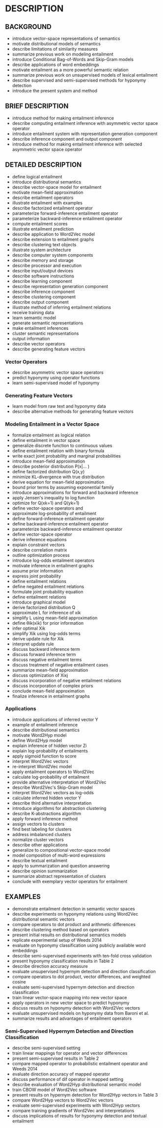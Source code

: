 # DESCRIPTION

## BACKGROUND

- introduce vector-space representations of semantics
- motivate distributional models of semantics
- describe limitations of similarity measures
- summarize previous work on modeling entailment
- introduce Conditional Bag-of-Words and Skip-Gram models
- describe applications of word embeddings
- motivate entailment as a more powerful semantic relation
- summarize previous work on unsupervised models of lexical entailment
- describe supervised and semi-supervised methods for hyponymy detection
- introduce the present system and method

## BRIEF DESCRIPTION

- introduce method for making entailment inference
- describe computing entailment inference with asymmetric vector space operator
- introduce entailment system with representation generation component
- describe inference component and output component
- introduce method for making entailment inference with selected asymmetric vector space operator

## DETAILED DESCRIPTION

- define logical entailment
- introduce distributional semantics
- describe vector-space model for entailment
- motivate mean-field approximation
- describe entailment operators
- illustrate entailment with examples
- describe factorized entailment operator
- parameterize forward-inference entailment operator
- parameterize backward-inference entailment operator
- compute entailment scores
- illustrate entailment prediction
- describe application to Word2Vec model
- describe extension to entailment graphs
- describe clustering text objects
- illustrate system architecture
- describe computer system components
- describe memory and storage
- describe processor and execution
- describe input/output devices
- describe software instructions
- describe learning component
- describe representation generation component
- describe inference component
- describe clustering component
- describe output component
- illustrate method of inferring entailment relations
- receive training data
- learn semantic model
- generate semantic representations
- make entailment inferences
- cluster semantic representations
- output information
- describe vector operators
- describe generating feature vectors

### Vector Operators

- describe asymmetric vector space operators
- predict hyponymy using operator functions
- learn semi-supervised model of hyponymy

### Generating Feature Vectors

- learn model from raw text and hyponymy data
- describe alternative methods for generating feature vectors

### Modeling Entailment in a Vector Space

- formalize entailment as logical relation
- define entailment in vector space
- generalize discrete function to continuous values
- define entailment relation with binary formula
- write exact joint probability and marginal probabilities
- introduce mean-field approximation
- describe posterior distribution P(x|... )
- define factorized distribution Q(x,y)
- minimize KL-divergence with true distribution
- derive equation for mean-field approximation
- bound prior terms by assuming exponential family
- introduce approximations for forward and backward inference
- apply Jensen's inequality to log function
- optimize for Q(xk=1) and Q(yk=1)
- define vector-space operators and
- approximate log-probability of entailment
- define forward-inference entailment operator
- define backward-inference entailment operator
- parameterize backward-inference entailment operator
- define vector-space operator
- derive inference equations
- explain constraint vectors
- describe correlation matrix
- outline optimization process
- introduce log-odds entailment operators
- motivate inference in entailment graphs
- assume prior information
- express joint probability
- define entailment relations
- define negated entailment relations
- formulate joint probability equation
- define entailment relations
- introduce graphical model
- derive factorized distribution Q
- approximate L for inference of xik
- simplify L using mean-field approximation
- define θik(xīk) for prior information
- infer optimal Xik
- simplify Xik using log-odds terms
- derive update rule for Xik
- interpret update rule
- discuss backward inference term
- discuss forward inference term
- discuss negative entailment terms
- discuss treatment of negative entailment cases
- summarize mean-field approximation
- discuss optimization of Xixj
- discuss incorporation of negative entailment relations
- discuss incorporation of complex priors
- conclude mean-field approximation
- finalize inference in entailment graphs

### Applications

- introduce applications of inferred vector Y
- example of entailment inference
- describe distributional semantics
- motivate Word2Hyp model
- define Word2Hyp model
- explain inference of hidden vector Zi
- explain log-probability of entailments
- apply sigmoid function to score
- interpret Word2Vec vectors
- re-interpret Word2Vec model
- apply entailment operators to Word2Vec
- calculate log-probability of entailment
- provide alternative interpretation of Word2Vec
- describe Word2Vec's Skip-Gram model
- interpret Word2Vec vectors as log-odds
- calculate inferred hidden vector Y
- describe third alternative interpretation
- introduce algorithms for abstraction clustering
- describe K-abstractions algorithm
- apply forward inference method
- assign vectors to clusters
- find best labeling for clusters
- address imbalanced clusters
- normalize cluster vectors
- describe other applications
- generalize to compositional vector-space model
- model composition of multi-word expressions
- describe textual entailment
- apply to summarization and question answering
- describe opinion summarization
- summarize abstract representation of clusters
- conclude with exemplary vector operators for entailment

## EXAMPLES

- demonstrate entailment detection in semantic vector spaces
- describe experiments on hyponymy relations using Word2Vec distributional semantic vectors
- compare operators to dot product and arithmetic differences
- describe clustering method based on operators
- present initial results on distributional semantics models
- replicate experimental setup of Weeds 2014
- evaluate on hyponymy classification using publicly available word embeddings
- describe semi-supervised experiments with ten-fold cross validation
- present hyponymy classification results in Table 2
- describe direction accuracy measure
- evaluate unsupervised hypernym detection and direction classification
- compare operators to dot product, vector differences, and weighted cosine
- evaluate semi-supervised hypernym detection and direction classification
- train linear vector-space mapping into new vector space
- apply operators in new vector space to predict hyponymy
- discuss results on hyponymy detection with Word2Vec vectors
- evaluate unsupervised models on hyponymy data from Baroni et al.
- summarize results and advantages of entailment operators

### Semi-Supervised Hypernym Detection and Direction Classification

- describe semi-supervised setting
- train linear mappings for operator and vector differences
- present semi-supervised results in Table 2
- compare mapped operator to probabilistic entailment operator and Weeds 2014
- evaluate direction accuracy of mapped operator
- discuss performance of dif operator in mapped setting
- describe evaluation of Word2Hyp distributional semantic model
- train CBOW model of Word2Vec software
- present results on hypernym detection for Word2Hyp vectors in Table 3
- compare Word2Hyp vectors to Word2Vec vectors
- evaluate semi-supervised experiments with Word2Hyp vectors
- compare training gradients of Word2Vec and interpretations
- discuss implications of results for hyponymy detection and textual entailment

